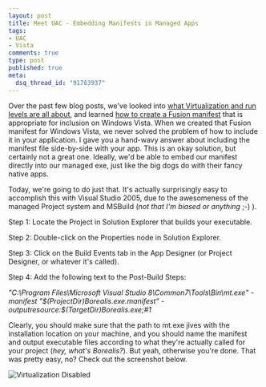 ```yaml
--- 
layout: post
title: Meet UAC - Embedding Manifests in Managed Apps
tags: 
- UAC
- Vista
comments: true
type: post
published: true
meta: 
  dsq_thread_id: "91763937"
---
```

Over the past few blog posts, we've looked into <a href="http://www.brethorsting.com/uidesign/2007/02/meet_uac_-_understanding_virtualization_and_run_levels.html">what Virtualization and run levels are all about</a>, and learned <a href="http://www.brethorsting.com/uidesign/2007/02/meet_uac_-_creating_a_uac_manifest.html">how to create a Fusion manifest</a> that is appropriate for inclusion on Windows Vista. When we created that Fusion manifest for Windows Vista, we never solved the problem of how to include it in your application. I gave you a hand-wavy answer about including the manifest file side-by-side with your app. This is an okay solution, but certainly not a great one. Ideally, we'd be able to embed our manifest directly into our managed exe, just like the big dogs do with their fancy native apps.

  Today, we're going to do just that. It's actually surprisingly easy to accomplish this with Visual Studio 2005, due to the awesomeness of the managed Project system and MSBuild (<em>not that I'm biased or anything</em> ;-) ).

  Step 1: Locate the Project in Solution Explorer that builds your executable.

  Step 2: Double-click on the Properties node in Solution Explorer.

  Step 3: Click on the Build Events tab in the App Designer (or Project Designer, or whatever it's called).

  Step 4: Add the following text to the Post-Build Steps:

  <em>"C:\Program Files\Microsoft Visual Studio 8\Common7\Tools\Bin\mt.exe" -manifest "$(ProjectDir)Borealis.exe.manifest" -outputresource:$(TargetDir)Borealis.exe;#1</em>

  Clearly, you should make sure that the path to mt.exe jives with the installation location on your machine, and you should name the manifest and output executable files according to what they're actually called for your project (<em>hey, what's Borealis?</em>). But yeah, otherwise you're done. That was pretty easy, no? Check out the screenshot below.

  <img src="http://www.brethorsting.com/uidesign/wp-content/uploads/2007/02/virtualization-disabled.PNG" alt="Virtualization Disabled" /><a rel="attachment wp-att-608" href="http://www.brethorsting.com/uidesign/?attachment_id=608" title="Virtualization Disabled"></a>
